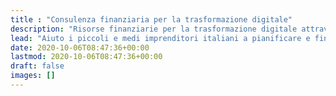 ```yaml
---
title : "Consulenza finanziaria per la trasformazione digitale"
description: "Risorse finanziarie per la trasformazione digitale attraverso finanziamenti a fondo perduto, tassi agevolati e capitali privati."
lead: "Aiuto i piccoli e medi imprenditori italiani a pianificare e finanziare lo sviluppo di processi digitali per spendere meno o vendere di più"
date: 2020-10-06T08:47:36+00:00
lastmod: 2020-10-06T08:47:36+00:00
draft: false
images: []
---
```

